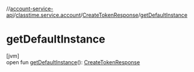 //[account-service-api](../../../index.md)/[classtime.service.account](../index.md)/[CreateTokenResponse](index.md)/[getDefaultInstance](get-default-instance.md)

# getDefaultInstance

[jvm]\
open fun [getDefaultInstance](get-default-instance.md)(): [CreateTokenResponse](index.md)
